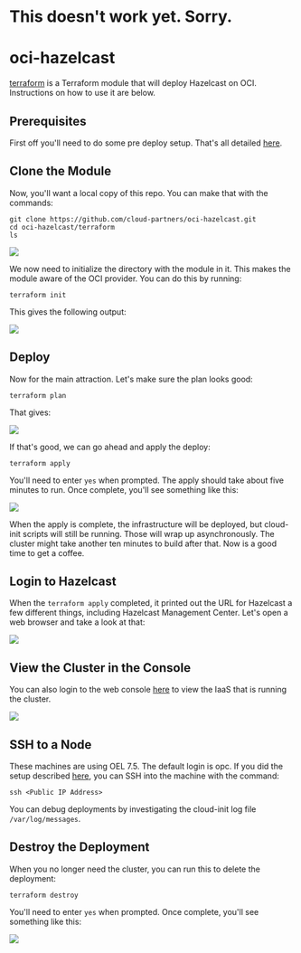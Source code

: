 # This doesn't work yet.  Sorry.

# oci-hazelcast
[terraform](terraform) is a Terraform module that will deploy Hazelcast on OCI.  Instructions on how to use it are below.

## Prerequisites
First off you'll need to do some pre deploy setup.  That's all detailed [here](https://github.com/cloud-partners/oci-prerequisites).

## Clone the Module
Now, you'll want a local copy of this repo.  You can make that with the commands:

    git clone https://github.com/cloud-partners/oci-hazelcast.git
    cd oci-hazelcast/terraform
    ls

![](./images/01%20-%20git%20clone.png)

We now need to initialize the directory with the module in it.  This makes the module aware of the OCI provider.  You can do this by running:

    terraform init

This gives the following output:

![](./images/02%20-%20terraform%20init.png)

## Deploy
Now for the main attraction.  Let's make sure the plan looks good:

    terraform plan

That gives:

![](./images/03%20-%20terraform%20plan.png)

If that's good, we can go ahead and apply the deploy:

    terraform apply

You'll need to enter `yes` when prompted.  The apply should take about five minutes to run.  Once complete, you'll see something like this:

![](./images/04%20-%20terraform%20apply.png)

When the apply is complete, the infrastructure will be deployed, but cloud-init scripts will still be running.  Those will wrap up asynchronously.  The cluster might take another ten minutes to build after that.  Now is a good time to get a coffee.

## Login to Hazelcast
When the `terraform apply` completed, it printed out the URL for Hazelcast a few different things, including Hazelcast Management Center.  Let's open a web browser and take a look at that:

![](./images/05%20-%20management%20center.png)

## View the Cluster in the Console
You can also login to the web console [here](https://console.us-phoenix-1.oraclecloud.com/a/compute/instances) to view the IaaS that is running the cluster.

![](./images/06%20-%20console.png)

## SSH to a Node
These machines are using OEL 7.5.  The default login is opc.  If you did the setup described [here](https://github.com/cloud-partners/oci-prerequisites#create-ssh-config), you can SSH into the machine with the command:

    ssh <Public IP Address>

You can debug deployments by investigating the cloud-init log file `/var/log/messages`.

## Destroy the Deployment
When you no longer need the cluster, you can run this to delete the deployment:

    terraform destroy

You'll need to enter `yes` when prompted.  Once complete, you'll see something like this:

![](./images/07%20-%20terraform%20destroy.png)
